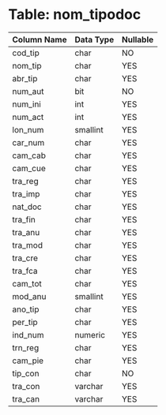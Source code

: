 # Table: nom_tipodoc

| Column Name | Data Type | Nullable |
|-------------|-----------|----------|
| cod_tip | char | NO |
| nom_tip | char | YES |
| abr_tip | char | YES |
| num_aut | bit | NO |
| num_ini | int | YES |
| num_act | int | YES |
| lon_num | smallint | YES |
| car_num | char | YES |
| cam_cab | char | YES |
| cam_cue | char | YES |
| tra_reg | char | YES |
| tra_imp | char | YES |
| nat_doc | char | YES |
| tra_fin | char | YES |
| tra_anu | char | YES |
| tra_mod | char | YES |
| tra_cre | char | YES |
| tra_fca | char | YES |
| cam_tot | char | YES |
| mod_anu | smallint | YES |
| ano_tip | char | YES |
| per_tip | char | YES |
| ind_num | numeric | YES |
| trn_reg | char | YES |
| cam_pie | char | YES |
| tip_con | char | NO |
| tra_con | varchar | YES |
| tra_can | varchar | YES |
